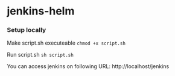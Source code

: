 # jenkins-helm

### Setup locally

Make script.sh executeable
`chmod +x script.sh`

Run script.sh
`sh script.sh`

You can access jenkins on following URL:
http://localhost/jenkins

